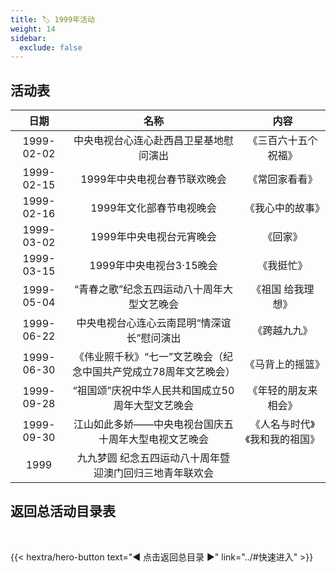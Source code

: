 ```yaml
---
title: 🏷️ 1999年活动
weight: 14
sidebar:
  exclude: false
---
```


## 活动表

|日期|名称|内容|
|:-----:|:-----:|:-----:|
|1999-02-02|中央电视台心连心赴西昌卫星基地慰问演出|《三百六十五个祝福》|
|1999-02-15|1999年中央电视台春节联欢晚会|《常回家看看》|
|1999-02-16|1999年文化部春节电视晚会|《我心中的故事》|
|1999-03-02|1999年中央电视台元宵晚会|《回家》|
|1999-03-15|1999年中央电视台3·15晚会|《我挺忙》|
|1999-05-04|“青春之歌”纪念五四运动八十周年大型文艺晚会|《祖国 给我理想》|
|1999-06-22|中央电视台心连心云南昆明“情深谊长”慰问演出|《跨越九九》|
|1999-06-30|《伟业照千秋》“七一”文艺晚会（纪念中国共产党成立78周年文艺晚会）|《马背上的摇篮》|
|1999-09-28|“祖国颂”庆祝中华人民共和国成立50周年大型文艺晚会|《年轻的朋友来相会》|
|1999-09-30|江山如此多娇——中央电视台国庆五十周年大型电视文艺晚会|《人名与时代》《我和我的祖国》|
|1999|九九梦圆 纪念五四运动八十周年暨迎澳门回归三地青年联欢会||



## 返回总活动目录表

<br>

{{< hextra/hero-button text="◀ 点击返回总目录 ▶" link="../#快速进入" >}}